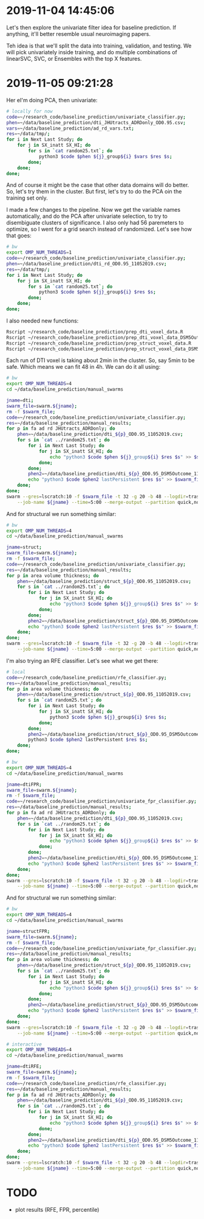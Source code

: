 # 2019-11-04 14:45:06

Let's then explore the univariate filter idea for baseline prediction. If
anything, it'll better resemble usual neuroimaging papers.

Teh idea is that we'll split the data into training, validation, and testing. We
will pick univariately inside training, and do multiple combinations of
linearSVC, SVC, or Ensembles with the top X features.

# 2019-11-05 09:21:28

Her eI'm doing PCA, then univariate:

```bash
# locally for now
code=~/research_code/baseline_prediction/univariate_classifier.py;
phen=~/data/baseline_prediction/dti_JHUtracts_ADRDonly_OD0.95.csv;
vars=~/data/baseline_prediction/ad_rd_vars.txt;
res=~/data/tmp/;
for i in Next Last Study; do
    for j in SX_inatt SX_HI; do
        for s in `cat random25.txt`; do
            python3 $code $phen ${j}_group${i} $vars $res $s;
        done;
    done;
done;
```

And of course it might be the case that other data domains will do better. So,
let's try them in the cluster. But first, let's try to do the PCA oin the
training set only.

I made a few changes to the pipeline. Now we get the variable names
automatically, and do the PCA after univariate selection, to try to disembiguate
clusters of significance. I also only had 56 paremeters to optimize, so I went
for a grid search instead of randomized. Let's see how that goes:

```bash
# bw
export OMP_NUM_THREADS=1
code=~/research_code/baseline_prediction/univariate_classifier.py;
phen=~/data/baseline_prediction/dti_rd_OD0.95_11052019.csv;
res=~/data/tmp/;
for i in Next Last Study; do
    for j in SX_inatt SX_HI; do
        for s in `cat random25.txt`; do
            python3 $code $phen ${j}_group${i} $res $s;
        done;
    done;
done;
```

I also needed new functions:

```bash
Rscript ~/research_code/baseline_prediction/prep_dti_voxel_data.R
Rscript ~/research_code/baseline_prediction/prep_dti_voxel_data_DSM5Outcome.R
Rscript ~/research_code/baseline_prediction/prep_struct_voxel_data.R
Rscript ~/research_code/baseline_prediction/prep_struct_voxel_data_DSM5Outcome.R
```

Each run of DTI voxel is taking about 2min in the cluster. So, say 5min to be
safe. Which means we can fit 48 in 4h. We can do it all using:

```bash
# bw
export OMP_NUM_THREADS=4
cd ~/data/baseline_prediction/manual_swarms

jname=dti;
swarm_file=swarm.${jname};
rm -f $swarm_file;
code=~/research_code/baseline_prediction/univariate_classifier.py;
res=~/data/baseline_prediction/manual_results;
for p in fa ad rd JHUtracts_ADRDonly; do
    phen=~/data/baseline_prediction/dti_${p}_OD0.95_11052019.csv;
    for s in `cat ../random25.txt`; do
        for i in Next Last Study; do
            for j in SX_inatt SX_HI; do
                echo "python3 $code $phen ${j}_group${i} $res $s" >> $swarm_file;
            done;
        done;
        phen2=~/data/baseline_prediction/dti_${p}_OD0.95_DSM5Outcome_11052019.csv;
        echo "python3 $code $phen2 lastPersistent $res $s" >> $swarm_file;
    done;
done;
swarm --gres=lscratch:10 -f $swarm_file -t 32 -g 20 -b 48 --logdir=trash_${jname} \
    --job-name ${jname} --time=5:00 --merge-output --partition quick,norm
```

And for structural we run something similar:

```bash
# bw
export OMP_NUM_THREADS=4
cd ~/data/baseline_prediction/manual_swarms

jname=struct;
swarm_file=swarm.${jname};
rm -f $swarm_file;
code=~/research_code/baseline_prediction/univariate_classifier.py;
res=~/data/baseline_prediction/manual_results;
for p in area volume thickness; do
    phen=~/data/baseline_prediction/struct_${p}_OD0.95_11052019.csv;
    for s in `cat ../random25.txt`; do
        for i in Next Last Study; do
            for j in SX_inatt SX_HI; do
                echo "python3 $code $phen ${j}_group${i} $res $s" >> $swarm_file;
            done;
        done;
        phen2=~/data/baseline_prediction/struct_${p}_OD0.95_DSM5Outcome_11052019.csv;
        echo "python3 $code $phen2 lastPersistent $res $s" >> $swarm_file;
    done;
done;
swarm --gres=lscratch:10 -f $swarm_file -t 32 -g 20 -b 48 --logdir=trash_${jname} \
    --job-name ${jname} --time=5:00 --merge-output --partition quick,norm
```

I'm also trying an RFE classifier. Let's see what we get there:

```bash
# local
code=~/research_code/baseline_prediction/rfe_classifier.py;
res=~/data/baseline_prediction/manual_results;
for p in area volume thickness; do
    phen=~/data/baseline_prediction/struct_${p}_OD0.95_11052019.csv;
    for s in `cat random25.txt`; do
        for i in Next Last Study; do
            for j in SX_inatt SX_HI; do
                python3 $code $phen ${j}_group${i} $res $s;
            done;
        done;
        phen2=~/data/baseline_prediction/struct_${p}_OD0.95_DSM5Outcome_11052019.csv;
        python3 $code $phen2 lastPersistent $res $s;
    done;
done;
```

```bash
# bw
export OMP_NUM_THREADS=4
cd ~/data/baseline_prediction/manual_swarms

jname=dtiFPR;
swarm_file=swarm.${jname};
rm -f $swarm_file;
code=~/research_code/baseline_prediction/univariate_fpr_classifier.py;
res=~/data/baseline_prediction/manual_results;
for p in fa ad rd JHUtracts_ADRDonly; do
    phen=~/data/baseline_prediction/dti_${p}_OD0.95_11052019.csv;
    for s in `cat ../random25.txt`; do
        for i in Next Last Study; do
            for j in SX_inatt SX_HI; do
                echo "python3 $code $phen ${j}_group${i} $res $s" >> $swarm_file;
            done;
        done;
        phen2=~/data/baseline_prediction/dti_${p}_OD0.95_DSM5Outcome_11052019.csv;
        echo "python3 $code $phen2 lastPersistent $res $s" >> $swarm_file;
    done;
done;
swarm --gres=lscratch:10 -f $swarm_file -t 32 -g 20 -b 48 --logdir=trash_${jname} \
    --job-name ${jname} --time=5:00 --merge-output --partition quick,norm
```

And for structural we run something similar:

```bash
# bw
export OMP_NUM_THREADS=4
cd ~/data/baseline_prediction/manual_swarms

jname=structFPR;
swarm_file=swarm.${jname};
rm -f $swarm_file;
code=~/research_code/baseline_prediction/univariate_fpr_classifier.py;
res=~/data/baseline_prediction/manual_results;
for p in area volume thickness; do
    phen=~/data/baseline_prediction/struct_${p}_OD0.95_11052019.csv;
    for s in `cat ../random25.txt`; do
        for i in Next Last Study; do
            for j in SX_inatt SX_HI; do
                echo "python3 $code $phen ${j}_group${i} $res $s" >> $swarm_file;
            done;
        done;
        phen2=~/data/baseline_prediction/struct_${p}_OD0.95_DSM5Outcome_11052019.csv;
        echo "python3 $code $phen2 lastPersistent $res $s" >> $swarm_file;
    done;
done;
swarm --gres=lscratch:10 -f $swarm_file -t 32 -g 20 -b 48 --logdir=trash_${jname} \
    --job-name ${jname} --time=5:00 --merge-output --partition quick,norm
```

```bash
# interactive
export OMP_NUM_THREADS=4
cd ~/data/baseline_prediction/manual_swarms

jname=dtiRFE;
swarm_file=swarm.${jname};
rm -f $swarm_file;
code=~/research_code/baseline_prediction/rfe_classifier.py;
res=~/data/baseline_prediction/manual_results;
for p in fa ad rd JHUtracts_ADRDonly; do
    phen=~/data/baseline_prediction/dti_${p}_OD0.95_11052019.csv;
    for s in `cat ../random25.txt`; do
        for i in Next Last Study; do
            for j in SX_inatt SX_HI; do
                echo "python3 $code $phen ${j}_group${i} $res $s" >> $swarm_file;
            done;
        done;
        phen2=~/data/baseline_prediction/dti_${p}_OD0.95_DSM5Outcome_11052019.csv;
        echo "python3 $code $phen2 lastPersistent $res $s" >> $swarm_file;
    done;
done;
swarm --gres=lscratch:10 -f $swarm_file -t 32 -g 20 -b 48 --logdir=trash_${jname} \
    --job-name ${jname} --time=5:00 --merge-output --partition quick,norm
```

# TODO
* plot results (RFE, FPR, percentile)